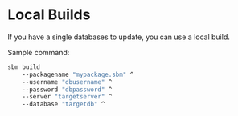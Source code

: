 # Local Builds

If you have a single databases to update, you can use a local build.

Sample command:

``` bash
sbm build 
    --packagename "mypackage.sbm" ^
    --username "dbusername" ^
    --password "dbpassword" ^
    --server "targetserver" ^
    --database "targetdb" ^
```